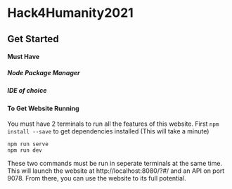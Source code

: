 # Hack4Humanity2021
## Get Started
#### Must Have
##### Node Package Manager
##### IDE of choice
#### To Get Website Running
You must have 2 terminals to run all the features of this website.
First `npm install --save` to get dependencies installed (This will take a minute)
```
npm run serve
npm run dev
```
These two commands must be run in seperate terminals at the same time. This will launch the website at http://localhost:8080/?#/ and an API on port 9078.
From there, you can use the website to its full potential.
